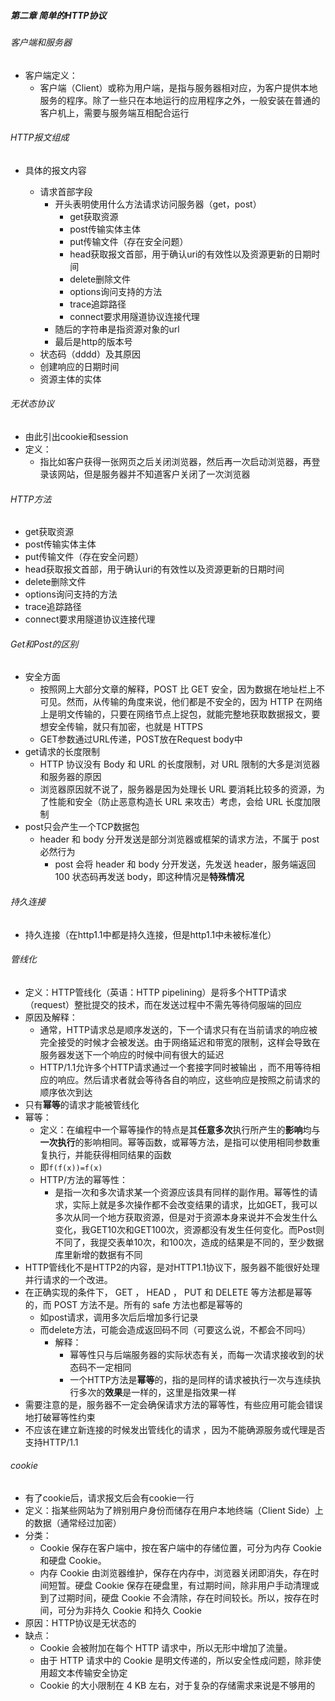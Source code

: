 ##### 第二章 简单的HTTP协议

###### 客户端和服务器

- 客户端定义：
  - 客户端（Client）或称为用户端，是指与服务器相对应，为客户提供本地服务的程序。除了一些只在本地运行的应用程序之外，一般安装在普通的客户机上，需要与服务端互相配合运行





###### HTTP报文组成

- 具体的报文内容

  - 请求首部字段
    - 开头表明使用什么方法请求访问服务器（get，post）
      - get获取资源
      - post传输实体主体
      - put传输文件（存在安全问题）
      - head获取报文首部，用于确认uri的有效性以及资源更新的日期时间
      - delete删除文件
      - options询问支持的方法
      - trace追踪路径
      - connect要求用隧道协议连接代理
    - 随后的字符串是指资源对象的url
    - 最后是http的版本号
  - 状态码（dddd）及其原因
  - 创建响应的日期时间
  - 资源主体的实体






###### 无状态协议

- 由此引出cookie和session
- 定义：
  - 指比如客户获得一张网页之后关闭浏览器，然后再一次启动浏览器，再登录该网站，但是服务器并不知道客户关闭了一次浏览器





###### HTTP方法

- get获取资源
- post传输实体主体
- put传输文件（存在安全问题）
- head获取报文首部，用于确认uri的有效性以及资源更新的日期时间
- delete删除文件
- options询问支持的方法
- trace追踪路径
- connect要求用隧道协议连接代理



###### Get和Post的区别

- 安全方面
  - 按照网上大部分文章的解释，POST 比 GET 安全，因为数据在地址栏上不可见。然而，从传输的角度来说，他们都是不安全的，因为 HTTP 在网络上是明文传输的，只要在网络节点上捉包，就能完整地获取数据报文，要想安全传输，就只有加密，也就是 HTTPS
  - GET参数通过URL传递，POST放在Request body中
- get请求的长度限制
  - HTTP 协议没有 Body 和 URL 的长度限制，对 URL 限制的大多是浏览器和服务器的原因
  - 浏览器原因就不说了，服务器是因为处理长 URL 要消耗比较多的资源，为了性能和安全（防止恶意构造长 URL 来攻击）考虑，会给 URL 长度加限制
- post只会产生一个TCP数据包
  - header 和 body 分开发送是部分浏览器或框架的请求方法，不属于 post 必然行为
    - post 会将 header 和 body 分开发送，先发送 header，服务端返回 100 状态码再发送 body，即这种情况是**特殊情况**



###### 持久连接

- 持久连接（在http1.1中都是持久连接，但是http1.1中未被标准化）





###### 管线化

- 定义：HTTP管线化（英语：HTTP pipelining）是将多个HTTP请求（request）整批提交的技术，而在发送过程中不需先等待伺服端的回应
- 原因及解释：
  - 通常，HTTP请求总是顺序发送的，下一个请求只有在当前请求的响应被完全接受的时候才会被发送。由于网络延迟和带宽的限制，这样会导致在服务器发送下一个响应的时候中间有很大的延迟
  - HTTP/1.1允许多个HTTP请求通过一个套接字同时被输出 ，而不用等待相应的响应。然后请求者就会等待各自的响应，这些响应是按照之前请求的顺序依次到达
- 只有**幂等**的请求才能被管线化
- 幂等：
  - 定义：在编程中一个幂等操作的特点是其**任意多次**执行所产生的**影响**均与**一次执行**的影响相同。幂等函数，或幂等方法，是指可以使用相同参数重复执行，并能获得相同结果的函数
  - 即`f(f(x))=f(x)`
  - HTTP/方法的幂等性：
    - 是指一次和多次请求某一个资源应该具有同样的副作用。幂等性的请求，实际上就是多次操作都不会改变结果的请求，比如GET，我可以多次从同一个地方获取资源，但是对于资源本身来说并不会发生什么变化，我GET10次和GET100次，资源都没有发生任何变化。而Post则不同了，我提交表单10次，和100次，造成的结果是不同的，至少数据库里新增的数据有不同
- HTTP管线化不是HTTP2的内容，是对HTTP1.1协议下，服务器不能很好处理并行请求的一个改进。
- 在正确实现的条件下， GET ， HEAD ， PUT 和 DELETE  等方法都是幂等的，而  POST  方法不是。所有的 safe 方法也都是幂等的
  - 如post请求，调用多次后后增加多行记录
  - 而delete方法，可能会造成返回码不同（可要这么说，不都会不同吗）
    - 解释：
      - 幂等性只与后端服务器的实际状态有关，而每一次请求接收到的状态码不一定相同
      - 一个HTTP方法是**幂等**的，指的是同样的请求被执行一次与连续执行多次的**效果**是一样的，这里是指效果一样
- 需要注意的是，服务器不一定会确保请求方法的幂等性，有些应用可能会错误地打破幂等性约束
- 不应该在建立新连接的时候发出管线化的请求 ，因为不能确源服务或代理是否支持HTTP/1.1





###### cookie

- 有了cookie后，请求报文后会有cookie一行
- 定义：指某些网站为了辨别用户身份而储存在用户本地终端（Client Side）上的数据（通常经过加密）
- 分类：
  - Cookie 保存在客户端中，按在客户端中的存储位置，可分为内存 Cookie 和硬盘 Cookie。
  - 内存 Cookie 由浏览器维护，保存在内存中，浏览器关闭即消失，存在时间短暂。硬盘 Cookie 保存在硬盘里，有过期时间，除非用户手动清理或到了过期时间，硬盘 Cookie 不会清除，存在时间较长。所以，按存在时间，可分为非持久 Cookie 和持久 Cookie
- 原因：HTTP协议是无状态的
- 缺点：
  - Cookie 会被附加在每个 HTTP 请求中，所以无形中增加了流量。
  - 由于 HTTP 请求中的 Cookie 是明文传递的，所以安全性成问题，除非使用超文本传输安全协定
  - Cookie 的大小限制在 4 KB 左右，对于复杂的存储需求来说是不够用的